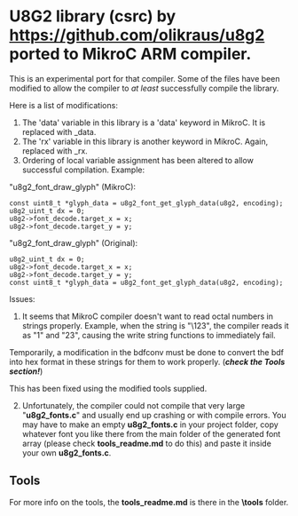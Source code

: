 # U8G2 library (csrc) by https://github.com/olikraus/u8g2 ported to MikroC ARM compiler. 

This is an experimental port for that compiler. Some of the files have been modified to
allow the compiler to *at least* successfully compile the library. 

Here is a list of modifications:
1. The 'data' variable in this library is a 'data' keyword in MikroC. It is replaced with _data.
2. The 'rx' variable in this library is another keyword in MikroC. Again, replaced with _rx.
3. Ordering of local variable assignment has been altered to allow successful compilation. Example:

"u8g2_font_draw_glyph" (MikroC):
```
const uint8_t *glyph_data = u8g2_font_get_glyph_data(u8g2, encoding);
u8g2_uint_t dx = 0;
u8g2->font_decode.target_x = x;
u8g2->font_decode.target_y = y;
```

"u8g2_font_draw_glyph" (Original):
```
u8g2_uint_t dx = 0;
u8g2->font_decode.target_x = x;
u8g2->font_decode.target_y = y;
const uint8_t *glyph_data = u8g2_font_get_glyph_data(u8g2, encoding);
```

Issues:
1. It seems that MikroC compiler doesn't want to read octal numbers in strings
properly. Example, when the string is "\123", the compiler reads it as "1" and "23",
causing the write string functions to immediately fail.

Temporarily, a modification in the bdfconv must be done to convert the bdf into
hex format in these strings for them to work properly. (***check the Tools section!***) 

This has been fixed using the modified tools supplied.

2. Unfortunately, the compiler could not compile that very large "**u8g2_fonts.c**" and
usually end up crashing or with compile errors. You may have to make an empty 
**u8g2_fonts.c** in your project folder, copy whatever font you like there from the main 
folder of the generated font array (please check **tools_readme.md** to do this) and paste
it inside your own **u8g2_fonts.c**.

## Tools
For more info on the tools, the **tools_readme.md** is there in the **\tools** folder.
